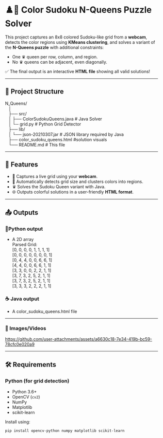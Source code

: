 # ♟️🧩 Color Sudoku N-Queens Puzzle Solver

This project captures an 8x8 colored Sudoku-like grid from a **webcam**, detects the color regions using **KMeans clustering**, and solves a variant of the **N-Queens puzzle** with additional constraints:
- One ♛ queen per row, column, and region.
- No ♛ queens can be adjacent, even diagonally.

✅ The final output is an interactive **HTML file** showing all valid solutions!

---

## 📁 Project Structure

N_Queens/  
&nbsp;&nbsp;&nbsp;│  
&nbsp;&nbsp;&nbsp;├── src/  
&nbsp;&nbsp;&nbsp;│  ├── ColorSudokuQueens.java # Java Solver  
&nbsp;&nbsp;&nbsp;│  └─ grid.py # Python Grid Detector  
&nbsp;&nbsp;&nbsp;├── lib/  
&nbsp;&nbsp;&nbsp;│  └── json-20210307.jar # JSON library required by Java  
&nbsp;&nbsp;&nbsp;├── color_sudoku_queens.html #solution visuals  
&nbsp;&nbsp;&nbsp;└── README.md # This file  

---

## 🧠 Features

- 🎥 Captures a live grid using your **webcam**.
- 🧮 Automatically detects grid size and clusters colors into regions.
- ♛ Solves the Sudoku Queen variant with Java.
- 🌐 Outputs colorful solutions in a user-friendly **HTML format**.

---

## 📤 Outputs
### 🐍Python output
- A 2D array  
  Parsed Grid:  
  [0, 0, 0, 0, 1, 1, 1, 1]  
  [0, 0, 0, 0, 0, 0, 0, 1]  
  [0, 4, 4, 0, 0, 6, 6, 1]  
  [4, 4, 0, 0, 6, 6, 1, 1]  
  [3, 3, 0, 0, 2, 2, 1, 1]  
  [3, 7, 3, 2, 5, 2, 1, 1]  
  [3, 7, 3, 2, 5, 2, 1, 1]  
  [3, 3, 3, 2, 2, 2, 1, 1]  

### ☕ Java output 
- A color_sudoku_queens.html file

---  

### 🎥 Images/Videos

https://github.com/user-attachments/assets/a6630c18-7e34-419b-bc59-78cfc0e020a9

---  

## 🛠 Requirements

### Python (for grid detection)
- Python 3.6+
- OpenCV (`cv2`)
- NumPy
- Matplotlib
- scikit-learn

Install using:

```bash
pip install opencv-python numpy matplotlib scikit-learn


